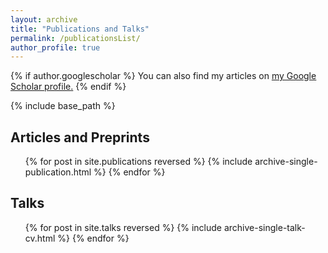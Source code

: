 ```yaml
---
layout: archive
title: "Publications and Talks"
permalink: /publicationsList/
author_profile: true
---
```


{% if author.googlescholar %}
  You can also find my articles on <u><a href="{{author.googlescholar}}">my Google Scholar profile</a>.</u>
{% endif %}

{% include base_path %}


## Articles and Preprints
<ol reversed>{% for post in site.publications reversed %}
  {% include archive-single-publication.html %}
{% endfor %}</ol>

## Talks
<ul>{% for post in site.talks reversed %}
  {% include archive-single-talk-cv.html %}
{% endfor %}</ul>
